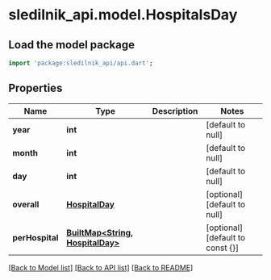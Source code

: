 # sledilnik_api.model.HospitalsDay

## Load the model package
```dart
import 'package:sledilnik_api/api.dart';
```

## Properties
Name | Type | Description | Notes
------------ | ------------- | ------------- | -------------
**year** | **int** |  | [default to null]
**month** | **int** |  | [default to null]
**day** | **int** |  | [default to null]
**overall** | [**HospitalDay**](HospitalDay.md) |  | [optional] [default to null]
**perHospital** | [**BuiltMap&lt;String, HospitalDay&gt;**](HospitalDay.md) |  | [optional] [default to const {}]

[[Back to Model list]](../README.md#documentation-for-models) [[Back to API list]](../README.md#documentation-for-api-endpoints) [[Back to README]](../README.md)


